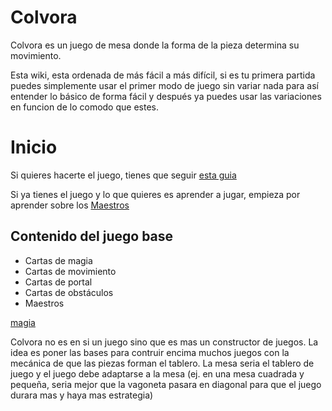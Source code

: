 # Colvora

Colvora es un juego de mesa donde la forma de la pieza determina su movimiento.

Esta wiki, esta ordenada de más fácil a más difícil, si es tu primera partida puedes simplemente usar el primer modo de juego sin variar nada para así entender lo básico de forma fácil y después ya puedes usar las variaciones en funcion de lo comodo que estes.

# Inicio

Si quieres hacerte el juego, tienes que seguir [esta guia](CreacionDelJuego.md)

Si ya tienes el juego y lo que quieres es aprender a jugar, empieza por aprender sobre los [Maestros](maestros.md)



## Contenido del juego base

- Cartas de magia
- Cartas de movimiento
- Cartas de portal
- Cartas de obstáculos
- Maestros


[magia](magia.md)



Colvora no es en si un juego sino que es mas un constructor de juegos. La idea es poner las bases para contruir encima muchos juegos con la mecánica de que las piezas forman el tablero. La mesa seria el tablero de juego y el juego debe adaptarse a la mesa (ej. en una mesa cuadrada y pequeña, seria mejor que la vagoneta pasara en diagonal para que el juego durara mas y haya mas estrategia)

